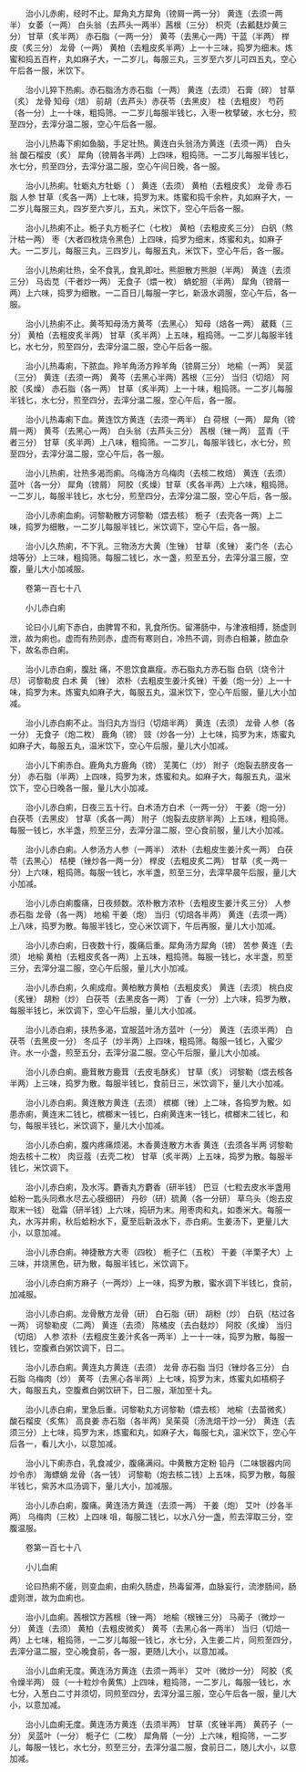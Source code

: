 <!-- { "loadSidebar": true } -->
　　治小儿赤痢，经时不止。犀角丸方犀角（镑屑一两一分） 黄连（去须一两半） 女萎（一两） 白头翁（去芦头一两半）茜根（三分） 枳壳（去瓤麸炒黄三分） 甘草（炙半两） 赤石脂（一两一分） 黄芩（去黑心一两）干蓝（半两） 榉皮（炙三分） 龙骨（一两） 黄柏（去粗皮炙半两）上一十三味，捣罗为细末。炼蜜和捣五百杵，丸如麻子大，一二岁儿，每服三丸，三岁至六岁儿可四五丸，空心午后各一服，米饮下。

　　治小儿猝下热痢。赤石脂汤方赤石脂（一两） 黄连（去须） 石膏（碎） 甘草（炙） 龙骨 知母（焙） 前胡（去芦头）赤茯苓（去黑皮） 桂（去粗皮） 芍药（各一分）上一十味，粗捣筛。一二岁儿每服半钱匕，入枣一枚擘破，水七分，煎至四分，去滓分温二服，空心午后各一服。

　　治小儿热毒下痢如鱼脑，手足壮热。黄连白头翁汤方黄连（去须一两） 白头翁 酸石榴皮（炙） 犀角（镑屑各半两）上四味，粗捣筛。一二岁儿每服半钱匕，水七分，煎至四分，去滓分温二服，空心午间日晚，各一服。

　　治小儿热痢。牡蛎丸方牡蛎（ ） 黄连（去须） 黄柏（去粗皮炙） 龙骨 赤石脂 人参 甘草（炙各一两）上七味，捣罗为末。炼蜜和捣千余杵，丸如麻子大，一二岁儿每服三丸，四岁至六岁儿，五丸，米饮下，空心午后各一服。

　　治小儿热痢不止。栀子丸方栀子仁（七枚） 黄柏（去粗皮炙三分） 白矾（熬汁枯一两） 枣（大者四枚烧令黑色）上四味，捣罗为细末，炼蜜和丸，如麻子大。一二岁儿，每服三丸，三四岁儿，每服五丸，米饮下，空心午后，各一服。

　　治小儿热痢壮热，全不食乳，食乳即吐。熊胆散方熊胆（半两） 黄连（去须三分） 马齿苋（干者炒一两） 无食子（煨一枚） 蚺蛇胆（半两） 犀角（镑屑一两）上六味，捣罗为细散。一二百日儿每服一字匕，新汲水调服，空心午后，各一服。

　　治小儿热痢不止。黄芩知母汤方黄芩（去黑心） 知母（焙各一两） 葳蕤（三分） 黄柏（去粗皮炙半两） 甘草（炙半两）上五味，粗捣筛。一二岁儿每服半钱匕，水七分，煎至四分，去滓分温二服，空心午后各一服。

　　治小儿热毒痢，下脓血。羚羊角汤方羚羊角（镑屑三分） 地榆（一两） 吴蓝（三分） 黄连（去须一两） 黄芩（去黑心半两）茜根（三分） 当归（切焙） 阿胶（炙燥） 赤石脂（各一两） 甘草（炙半两）上一十味，粗捣筛。一二岁儿每服半钱匕，水七分，煎至四分，去滓分温二服，空心午后，各一服。

　　治小儿热毒痢下血。黄连饮方黄连（去须一两半） 白 荷根（一两） 犀角（镑屑一两） 黄芩（去黑心一两） 白头翁（去芦头三分） 茜根（锉一两） 蓝青（干者三分） 甘草（炙半两）上八味，粗捣筛。一二岁儿，每服半钱匕，水七分，煎至四分，去滓分温二服，空心午后，各一服。

　　治小儿热痢，壮热多渴而痢。乌梅汤方乌梅肉（去核二枚焙） 黄连（去须） 蓝叶（各一分） 犀角（镑屑） 阿胶（炙燥）甘草（炙各半两）上六味，粗捣筛。一二岁儿，每服半钱匕，水七分，煎至四分，去滓分温二服，空心午后，各一服。

　　治小儿赤痢血痢。诃黎勒散方诃黎勒（煨去核） 栀子（去壳各一两）上二味，捣罗为细散，一二岁儿每服半钱匕，米饮调下，空心午后，各一服。

　　治小儿久热痢，不下乳。三物汤方大黄（生锉） 甘草（炙锉） 麦门冬（去心焙等分）上三味，粗捣筛。每服二钱匕，水一盏，煎至五分，去滓分温三服，空腹，量儿大小加减服。

　　卷第一百七十八

　　小儿赤白痢

　　论曰小儿痢下赤白，由脾胃不和，乳食所伤。留滞肠中，与津液相搏，肠虚则泄，故为痢也。虚而有热则赤，虚而有寒则白，冷热不调，则赤白相兼，脓血杂下，故名赤白痢。

　　治小儿赤白痢，腹肚 痛，不思饮食羸瘦。赤石脂丸方赤石脂 白矾（烧令汁尽） 诃黎勒皮 白术 黄 （锉） 浓朴（去粗皮生姜汁炙锉）干姜（炮一分）上一十味，捣罗为末。炼蜜丸如麻子大，每服五丸，温米饮下，空心午后服，量儿大小加减。

　　治小儿赤白痢不止。当归丸方当归（切焙半两） 黄连（去须） 龙骨 人参（各一分） 无食子（炮二枚） 鹿角（镑） 豉（炒各一分）上七味，捣罗为末，炼蜜丸如麻子大，每服五丸，温米饮下，空心午后服，量儿大小加减。

　　治小儿下痢赤白。鹿角丸方鹿角（镑） 芜荑仁（炒） 附子（炮裂去脐皮各一分） 赤石脂（半两）上四味，捣罗为末，炼蜜和丸。如麻子大，每服五丸，温米饮下，空心日晚各一服，量儿大小加减。

　　治小儿赤白痢，日夜三五十行。白术汤方白术（一两一分） 干姜（炮一分） 白茯苓（去黑皮） 甘草（炙各一两） 附子（炮裂去皮脐半两）上五味，粗捣筛。每服一钱匕，水半盏，煎至三分，去滓分温二服，空心食前服，量儿大小加减。

　　治小儿赤白痢。人参汤方人参（一两半） 浓朴（去粗皮生姜汁炙一两） 白茯苓（去黑心） 桔梗（锉炒各一两一分） 榉皮（去粗皮炙二两） 甘草（炙一两一分）上六味，粗捣筛。每服一钱匕，水半盏，煎至三分，去滓早晨午后服，量儿大小加减。

　　治小儿赤白痢腹痛，日夜频数。浓朴散方浓朴（去粗皮生姜汁炙三分） 人参 赤石脂 龙骨（各一两） 地榆 干姜（炮） 当归（切焙各半两） 黄连（去须一两）上八味，捣罗为散。每服半钱匕，空心米饮调下，午后再服，量儿大小加减。

　　治小儿赤白痢，日夜数十行，腹痛后重。犀角汤方犀角（镑） 苦参 黄连（去须） 地榆 黄柏（去粗皮炙各一两）上五味，粗捣筛。每服一钱匕，水半盏，煎至三分，去滓分温二服，空心午后服，量儿大小加减。

　　治小儿赤白痢，久痢成疳。黄柏散方黄柏（去粗皮炙） 黄连（去须） 桃白皮（炙锉） 胡粉（炒） 白茯苓（去黑皮各一两） 丁香（一分）上六味，捣罗为散，每服半钱匕，米饮调下，空心午后服，量儿大小加减。

　　治小儿赤白痢，挟热多渴，宜服蓝叶汤方蓝叶（一分） 黄连（去须半两） 白茯苓（去黑皮一分） 冬瓜子（炒半两）上四味，粗捣筛。每服一钱匕，入蜜少许。水一小盏，煎至五分，去滓分温二服。空心午后服，量儿大小加减。

　　治小儿赤白痢。鹿茸散方鹿茸（去皮毛酥炙） 甘草（炙） 诃黎勒（煨去核各半两）上三味，捣罗为散。每服半钱匕，食前日三，米饮调下，量儿大小加减。

　　治小儿赤白痢。黄连散方黄连（去须） 槟榔（锉）上二味，各捣罗为散。如患赤痢，黄连末二钱匕，槟榔末一钱匕，白痢黄连末一钱匕，槟榔末二钱匕，和匀，每服半钱匕，米饮调下，量儿大小加减。

　　治小儿赤白痢，腹内疼痛烦渴。木香黄连散方木香 黄连（去须各半两 诃黎勒炮去核十二枚） 肉豆蔻（去壳二枚） 甘草（炙半两）上五味，捣罗为散。每服半钱匕，米饮调下。

　　治小儿赤白痢，及水泻。麝香丸方麝香（研半钱） 巴豆（七粒去皮水半盏用蛤粉一匙头同煮水尽去心膜细研） 丹砂（研）硫黄（各一分研） 草乌头（炮去皮取末一钱） 砒霜（研半钱）上六味，捣研为末。用枣肉和丸，如黍米大。每服一丸，水泻并痢，秋后蛤粉水下，夏至后新汲水下，赤白痢。生姜汤下，更量儿大小，以意加减。

　　治小儿赤白痢。神捷散方大枣（四枚） 栀子仁（五枚） 干姜（半栗子大）上三味，并烧黑色，研为散，每服半钱匕，米饮调下。

　　治小儿赤白痢方麻子（一两炒）上一味，捣罗为散，蜜水调下半钱匕，食前，加减服。

　　治小儿赤白痢。龙骨散方龙骨（研） 白石脂（研） 胡粉（炒） 白矾（枯过各一两） 诃黎勒皮（二两） 黄连（去须） 陈橘皮（去白麸炒） 阿胶（炙燥） 当归（切焙） 人参 浓朴（去粗皮生姜汁炙各一两半）上一十一味，捣罗为散，每服一钱匕，空腹煮白粥饮调下，日二。

　　治小儿赤白痢。黄连丸方黄连（去须） 龙骨 赤石脂 当归（锉炒各三分） 白石脂 乌梅肉（炒） 黄芩（去黑心各半两）上七味，捣罗为末，炼蜜丸如梧桐子大，每服五丸，空腹煮白粥饮研下，日二服，渐加至十丸。

　　治小儿赤白痢，里急后重。诃黎勒丸方诃黎勒（煨去核） 地榆（去苗微炙） 酸石榴皮（炙焦） 高良姜 赤石脂（各半两）吴茱萸（汤洗焙干炒一分） 黄连（去须三分）上七味，捣罗为末，炼蜜和丸，如麻子大，每服七丸，温米饮下，空心午后各一，看儿大小，以意加减。

　　治小儿下痢赤白，乳食减少，腹痛满闷。中黄散方定粉 铅丹（二味银器内同炒令赤） 海螵蛸 龙骨（各一钱） 诃黎勒（炮去核二钱）上五味，捣罗为散，每服半钱匕，紫苏木瓜汤调下，量儿大小，加减服。

　　治小儿赤白痢，腹痛。黄连汤方黄连（去须一两） 干姜（炮） 艾叶（炒各半两） 乌梅肉（三枚）上四味 咀，每服二钱匕，以水八分一盏，煎去滓取三分，空腹温服。

　　卷第一百七十八

　　小儿血痢

　　论曰热痢不瘥，则变血痢，由痢久肠虚，热毒留滞，血脉妄行，流渗肠间，肠虚则泄，故为血痢也。

　　治小儿血痢。茜根饮方茜根（锉一两） 地榆（根锉三分） 马蔺子（微炒一分） 黄连（去须） 黄柏（去粗皮微炙） 黄芩（去黑心各一两半） 当归（切焙一两）上七味，粗捣筛，一二岁儿每服一钱匕，水七分，入生姜二片，同煎至四分，去滓分温二服，空心晚食前，各一服，更随儿大小，以意加减。

　　治小儿血痢无度。黄连汤方黄连（去须一两半） 艾叶（微炒一分） 阿胶（炙令燥半两） 豉（一十粒炒令黄焦）上四味，粗捣筛，一二岁儿，每服一钱匕，水七分，入葱白二寸并须切，同煎至四分，去滓分温三服，空心午后各一服，量儿大小，以意加减。

　　治小儿血痢无度。黄连汤方黄连（去须半两） 甘草（炙锉半两） 黄药子（一分） 吴蓝叶（一分） 栀子仁（二枚） 犀角屑（一分）上六味，粗捣筛，一二岁儿，每服一钱匕，水七分，煎至三分，去滓分温二服，食前日二，随儿大小，以意加减。

